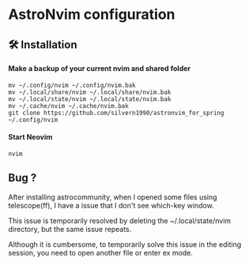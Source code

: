 # AstroNvim configuration

## 🛠️ Installation

#### Make a backup of your current nvim and shared folder

```shell
mv ~/.config/nvim ~/.config/nvim.bak
mv ~/.local/share/nvim ~/.local/share/nvim.bak
mv ~/.local/state/nvim ~/.local/state/nvim.bak
mv ~/.cache/nvim ~/.cache/nvim.bak
git clone https://github.com/silvern1990/astronvim_for_spring ~/.config/nvim
```

#### Start Neovim

```shell
nvim
```

## Bug ? 

After installing astrocommunity, when I opened some files using telescope(<Leader>ff),
I have a issue that I don't see which-key window.

This issue is temporarily resolved by deleting the ~/.local/state/nvim directory, but the same issue repeats.

Although it is cumbersome, to temporarily solve this issue in the editing session, you need to open another file or enter ex mode.

